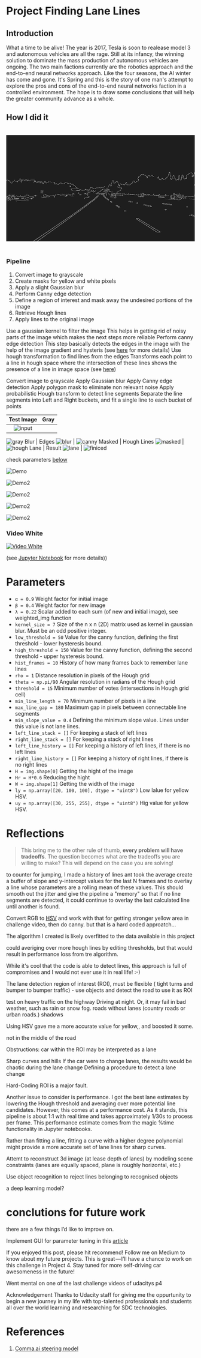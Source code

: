 # Project Finding Lane Lines

## Introduction

What a time to be alive! The year is 2017, Tesla is soon to realease model 3 and autonomous vehicles are all the rage. Still at its infancy, the winning solution to dominate the mass production of autonomous vehicles are ongoing. 
The two main factions currently are the robotics approach and the end-to-end neural networks approach. Like the four seasons, the AI winter has come and gone. It's Spring and this is the story of one man's attempt to explore the pros and cons of the end-to-end neural networks faction in a controlled environment. The hope is to draw some conclusions that will help the greater community advance as a whole.

## How I did it

<div align="center">
   <br>
  <img src="test_images_output\Processed_edge_img_solidYellowLeft.jpg"><br><br>
</div>


### Pipeline
1) Convert image to grayscale
2) Create masks for yellow and white pixels
3) Apply a slight Gaussian blur
4) Perform Canny edge detection
5) Define a region of interest and mask away the undesired portions of the image
6) Retrieve Hough lines 
7) Apply lines to the original image

Use a gaussian kernel to filter the image
This helps in getting rid of noisy parts of the image which makes the next steps more reliable
Perform canny edge detection
This step basically detects the edges in the image with the help of the image gradient and hysteris (see [here](https://en.wikipedia.org/wiki/Canny_edge_detector) for more details)
Use hough transformation to find lines from the edges
Transforms each point to a line in hough space where the intersection of these lines shows the presence of a line in image space (see [here](https://en.wikipedia.org/wiki/Hough_transform))

Convert image to grayscale
Apply Gaussian blur
Apply Canny edge detection
Apply polygon mask to eliminate non relevant noise
Apply probabilistic Hough transform to detect line segments
Separate the line segments into Left and Right buckets, and fit a single line to each bucket of points

Test Image             |  Gray
:-------------------------:|:-------------------------:
![input](https://github.com/KvalheimRacing/CarND/blob/master/P1_Lane_Lines/test_images/solidYellowLeft.jpg)  |  
![gray](https://github.com/KvalheimRacing/CarND/blob/master/P1_Lane_Lines/test_images_output/Processed_gray_img_solidYellowLeft.jpg)
Blur                   |  Edges
![blur](https://github.com/KvalheimRacing/CarND/blob/master/P1_Lane_Lines/test_images_output/Processed_blur_img_solidYellowLeft.jpg)  |  ![canny](https://github.com/KvalheimRacing/CarND/blob/master/P1_Lane_Lines/test_images_output/Processed_edge_img_solidYellowLeft.jpg)
Masked                  |  Hough Lines
![masked](https://github.com/KvalheimRacing/CarND/blob/master/P1_Lane_Lines/test_images_output/Processed_maskd_img_solidYellowLeft.jpg) |
![hough](https://github.com/KvalheimRacing/CarND/blob/master/P1_Lane_Lines/test_images_output/Processed_hough_img_solidYellowLeft.jpg)
Lane                    | Result
![lane](https://github.com/KvalheimRacing/CarND/blob/master/P1_Lane_Lines/test_images_output/Processed_lane_img_solidYellowLeft.jpg) |
![finiced](https://github.com/KvalheimRacing/CarND/blob/master/P1_Lane_Lines/test_images_output/Processed_solidYellowLeft.jpg)



check parameters [below](WRITEUP.md#drawing-lines)

![Demo](https://github.com/KvalheimRacing/CarND/blob/master/P1_Lane_Lines/test_videos_output/solidWhiteRight.gif)

![Demo2](https://github.com/KvalheimRacing/CarND/blob/master/P1_Lane_Lines/test_videos_output/solidYellowLeft.gif)

![Demo2](https://github.com/KvalheimRacing/CarND/blob/master/P1_Lane_Lines/test_videos_output/solidYellowLeft.gif)

![Demo2](https://github.com/KvalheimRacing/CarND/blob/master/P1_Lane_Lines/test_videos_output/solidYellowLeft.gif)

![Demo2](https://github.com/KvalheimRacing/CarND/blob/master/P1_Lane_Lines/test_videos_output/solidYellowLeft.gif)

### Video White
[![Video White](https://github.com/KvalheimRacing/CarND/blob/master/P1_Lane_Lines/test_videos_output/solidWhiteRight.gif)](https://youtu.be/bajgiQuEc38)








(see [Jupyter Notebook](https://github.com/KvalheimRacing/CarND/blob/master/P1_Lane_Lines/P1_Lane_Lines.ipynb) for more details))

# Parameters

* `α = 0.9`                  Weight factor for initial image
* `β = 0.4`                  Weight factor for new image
* `λ = 0.22`                 Scalar added to each sum (of new and initial image), see weighted_img function
* `kernel_size = 7`          Size of the n x n (2D) matrix used as kernel in gaussian blur. Must be an odd positive integer.
* `low_threshold = 50`       Value for the canny function, defining the first threshold - lower hysteresis bound.
* `high_threshold = 150`     Value for the canny function, defining the second threshold - upper hysteresis bound.
* `hist_frames = 10`         History of how many frames back to remember lane lines
* `rho = 1`                  Distance resolution in pixels of the Hough grid
* `theta = np.pi/90`         Angular resolution in radians of the Hough grid
* `threshold = 15`           Minimum number of votes (intersections in Hough grid cell)
* `min_line_length = 70`     Minimum number of pixels in a line
* `max_line_gap = 180`       Maximum gap in pixels between connectable line segments
* `min_slope_value = 0.4`    Defining the minimum slope value. Lines under this value is not lane lines.
* `left_line_stack = []`     For keeping a stack of left lines
* `right_line_stack = []`    For keeping a stack of right lines
* `left_line_history = []`   For keeping a history of left lines, if there is no left lines
* `right_line_history = []`  For keeping a history of right lines, if there is no right lines
* `H = img.shape[0]`         Getting the hight of the image
* `Hr = H*0.6`               Reducing the hight
* `W = img.shape[1]`         Getting the width of the image
* `ly = np.array([20, 100, 100], dtype = "uint8")`  Low lalue for yellow HSV.
* `uy = np.array([30, 255, 255], dtype = "uint8")`  Hig value for yellow HSV.



# Reflections

> This bring me to the other rule of thumb, **every problem will have tradeoffs**. The question becomes what are the tradeoffs you are willing to make? This will depend on the case you are solving!

to counter for jumping, I made a history of lines ant took the average
create a buffer of slope and y-intercept values for the last N frames and to overlay a line whose parameters are a rolling mean of these values. This should smooth out the jitter and give the pipeline a "memory" so that if no line segments are detected, it could continue to overlay the last calculated line until another is found.

Convert RGB to [HSV](https://en.wikipedia.org/wiki/HSL_and_HSV) and work with that for getting stronger yellow area in challenge video, then do canny. but that is a hard coded approatch...  

The algorithm I created is likely overfitted to the data available in this project

could averiging over more hough lines by editing thresholds, but that would result in performance loss from tre algorithm.

While it's cool that the code is able to detect lines, this approach is full of compromises and I would not ever use it in real life! :-)


The lane detection region of interest (ROI), must be flexible ( tight turns and bumper to bumper traffic) - use objects and detect the road to use it as ROI

test on heavy traffic on the highway
Driving at night.
Or, it may fail in bad weather, such as rain or snow fog. 
roads without lanes (country roads or urban roads.)
shadows

Using HSV gave me a more accurate value for yellow,, and boosted it some.

not in the middle of the road


Obstructions: car within the ROI may be interpreted as a lane 

Sharp curves and hills 
If the car were to change lanes,  the results would be chaotic during the lane change
Defining a procedure to detect a lane change 

Hard-Coding ROI is a major fault.

Another issue to consider is performance. I got the best lane estimates by lowering the Hough threshold and averaging over more potential line candidates. However, this comes at a performance cost. As it stands, this pipeline is about 1:1 with real time and takes approximately 1/30s to process per frame. This performance estimate comes from the magic %time functionality in Jupyter notebooks.

Rather than fitting a line, fitting a curve with a higher degree polynomial might provide a more accurate set of lane lines for sharp curves.

Attemt to reconstruct 3d image (at lease depth of lanes) by modeling scene constraints (lanes are equally spaced, plane is roughly horizontal, etc.)

Use object recognition to reject lines belonging to recognised objects 

a deep learning model?


# conclutions for future work

there are a few things I’d like to improve on.

Implement GUI for parameter tuning in this [article](https://medium.com/@maunesh/finding-the-right-parameters-for-your-computer-vision-algorithm-d55643b6f954)

If you enjoyed this post, please hit recommend! Follow me on Medium to know about my future projects.
This is great — I’ll have a chance to work on this challenge in Project 4.
Stay tuned for more self-driving car awesomeness in the future!

Went mental on one of the last challenge videos of udacitys p4

Acknowledgement
Thanks to Udacity staff for giving me the oppurtunity to begin a new journey in my life with top-talented professionals and students all over the world learning and researching for SDC technologies.


# References
1. [Comma.ai steering model](https://github.com/commaai/research/blob/master/train_steering_model.py)
